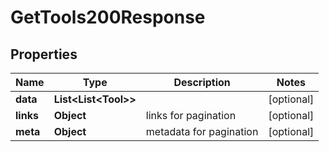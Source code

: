 

# GetTools200Response


## Properties

| Name | Type | Description | Notes |
|------------ | ------------- | ------------- | -------------|
|**data** | **List&lt;List&lt;Tool&gt;&gt;** |  |  [optional] |
|**links** | **Object** | links for pagination |  [optional] |
|**meta** | **Object** | metadata for pagination |  [optional] |



